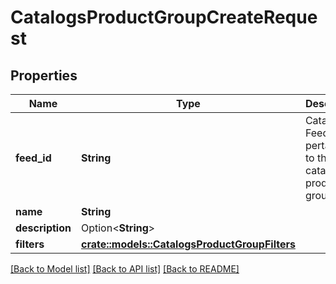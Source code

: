 # CatalogsProductGroupCreateRequest

## Properties

Name | Type | Description | Notes
------------ | ------------- | ------------- | -------------
**feed_id** | **String** | Catalog Feed id pertaining to the catalog product group. | 
**name** | **String** |  | 
**description** | Option<**String**> |  | [optional]
**filters** | [**crate::models::CatalogsProductGroupFilters**](CatalogsProductGroupFilters.md) |  | 

[[Back to Model list]](../README.md#documentation-for-models) [[Back to API list]](../README.md#documentation-for-api-endpoints) [[Back to README]](../README.md)


